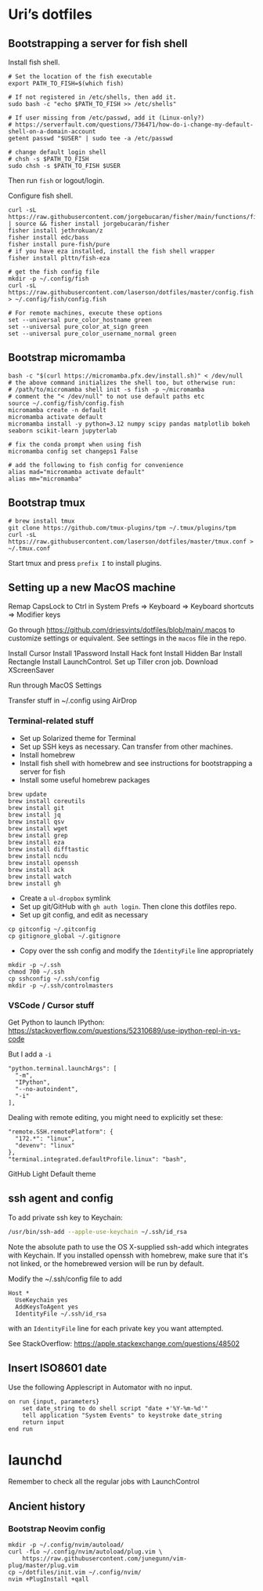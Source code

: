 # Uri’s dotfiles


## Bootstrapping a server for fish shell

Install fish shell.

```shell
# Set the location of the fish executable
export PATH_TO_FISH=$(which fish)

# If not registered in /etc/shells, then add it.
sudo bash -c "echo $PATH_TO_FISH >> /etc/shells"

# If user missing from /etc/passwd, add it (Linux-only?)
# https://serverfault.com/questions/736471/how-do-i-change-my-default-shell-on-a-domain-account
getent passwd "$USER" | sudo tee -a /etc/passwd

# change default login shell
# chsh -s $PATH_TO_FISH
sudo chsh -s $PATH_TO_FISH $USER
```

Then run `fish` or logout/login.

Configure fish shell.

```shell
curl -sL https://raw.githubusercontent.com/jorgebucaran/fisher/main/functions/fisher.fish | source && fisher install jorgebucaran/fisher
fisher install jethrokuan/z
fisher install edc/bass
fisher install pure-fish/pure
# if you have eza installed, install the fish shell wrapper
fisher install plttn/fish-eza

# get the fish config file
mkdir -p ~/.config/fish
curl -sL https://raw.githubusercontent.com/laserson/dotfiles/master/config.fish > ~/.config/fish/config.fish

# For remote machines, execute these options
set --universal pure_color_hostname green
set --universal pure_color_at_sign green
set --universal pure_color_username_normal green
```


## Bootstrap micromamba

```shell
bash -c "$(curl https://micromamba.pfx.dev/install.sh)" < /dev/null
# the above command initializes the shell too, but otherwise run:
# /path/to/micromamba shell init -s fish -p ~/micromamba
# comment the "< /dev/null" to not use default paths etc
source ~/.config/fish/config.fish
micromamba create -n default
micromamba activate default
micromamba install -y python=3.12 numpy scipy pandas matplotlib bokeh seaborn scikit-learn jupyterlab

# fix the conda prompt when using fish
micromamba config set changeps1 False

# add the following to fish config for convenience
alias mad="micromamba activate default"
alias mm="micromamba"
```

## Bootstrap tmux

```shell
# brew install tmux
git clone https://github.com/tmux-plugins/tpm ~/.tmux/plugins/tpm
curl -sL https://raw.githubusercontent.com/laserson/dotfiles/master/tmux.conf > ~/.tmux.conf
```

Start tmux and press `prefix I` to install plugins.


## Setting up a new MacOS machine

Remap CapsLock to Ctrl in System Prefs => Keyboard => Keyboard shortcuts => Modifier keys

Go through https://github.com/driesvints/dotfiles/blob/main/.macos to
customize settings or equivalent. See settings in the `macos` file in the repo.

Install Cursor
Install 1Password
Install Hack font
Install Hidden Bar
Install Rectangle
Install LaunchControl. Set up Tiller cron job.
Download XScreenSaver

Run through MacOS Settings

Transfer stuff in ~/.config using AirDrop

### Terminal-related stuff

- Set up Solarized theme for Terminal
- Set up SSH keys as necessary. Can transfer from other machines.
- Install homebrew
- Install fish shell with homebrew and see instructions for bootstrapping a server for fish
- Install some useful homebrew packages

```
brew update
brew install coreutils
brew install git
brew install jq
brew install qsv
brew install wget
brew install grep
brew install eza
brew install difftastic
brew install ncdu
brew install openssh
brew install ack
brew install watch
brew install gh
```

- Create a `ul-dropbox` symlink
- Set up git/GitHub with `gh auth login`. Then clone this dotfiles repo.
- Set up git config, and edit as necessary

```shell
cp gitconfig ~/.gitconfig
cp gitignore_global ~/.gitignore
```

- Copy over the ssh config and modify the `IdentityFile` line appropriately

```shell
mkdir -p ~/.ssh
chmod 700 ~/.ssh
cp sshconfig ~/.ssh/config
mkdir -p ~/.ssh/controlmasters
```

### VSCode / Cursor stuff

Get Python to launch IPython: https://stackoverflow.com/questions/52310689/use-ipython-repl-in-vs-code

But I add a `-i`

```
"python.terminal.launchArgs": [
  "-m",
  "IPython",
  "--no-autoindent",
  "-i"
],
```

Dealing with remote editing, you might need to explicitly set these:

```
"remote.SSH.remotePlatform": {
  "172.*": "linux",
  "devenv": "linux"
},
"terminal.integrated.defaultProfile.linux": "bash",
```

GitHub Light Default theme

## ssh agent and config

To add private ssh key to Keychain:

```bash
/usr/bin/ssh-add --apple-use-keychain ~/.ssh/id_rsa
```

Note the absolute path to use the OS X-supplied ssh-add which integrates with
Keychain.  If you installed openssh with homebrew, make sure that it's not
linked, or the homebrewed version will be run by default.

Modify the ~/.ssh/config file to add

```
Host *
  UseKeychain yes
  AddKeysToAgent yes
  IdentityFile ~/.ssh/id_rsa
```

with an `IdentityFile` line for each private key you want attempted.

See StackOverflow: https://apple.stackexchange.com/questions/48502


## Insert ISO8601 date

Use the following Applescript in Automator with no input.

```applescript
on run {input, parameters}
	set date_string to do shell script "date +'%Y-%m-%d'"
	tell application "System Events" to keystroke date_string
	return input
end run
```

# launchd

Remember to check all the regular jobs with LaunchControl


## Ancient history

### Bootstrap Neovim config

```shell
mkdir -p ~/.config/nvim/autoload/
curl -fLo ~/.config/nvim/autoload/plug.vim \
    https://raw.githubusercontent.com/junegunn/vim-plug/master/plug.vim
cp ~/dotfiles/init.vim ~/.config/nvim/
nvim +PlugInstall +qall
```
